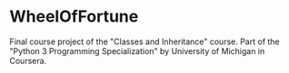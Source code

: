# WheelOfFortune
Final course project of the "Classes and Inheritance" course. Part of the "Python 3 Programming Specialization" by University of Michigan in Coursera.

